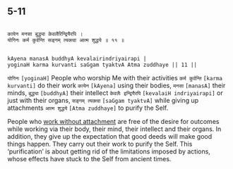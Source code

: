 ## 5-11


```shloka-sa

कायेन मनसा बुद्ध्या केवलैरिन्द्रियैरपि ।
योगिनः कर्म कुर्वन्ति सङ्गम् त्यक्त्वा आत्म शुद्धये ॥ ११ ॥

```
```shloka-sa-hk

kAyena manasA buddhyA kevalairindriyairapi |
yoginaH karma kurvanti saGgam tyaktvA Atma zuddhaye || 11 ||

```
`योगिनः` `[yoginaH]` People who worship Me with their activities `कर्म कुर्वन्ति` `[karma kurvanti]` do their work `कायेन` `[kAyena]` using their bodies, `मनसा` `[manasA]` their minds, `बुद्ध्या` `[buddhyA]` their intellect `केवलैः इन्द्रियैरपि` `[kevalaiH indriyairapi]` or just with their organs, `सङ्गम् त्यक्त्वा` `[saGgam tyaktvA]` while giving up attachments `आत्म शुद्धये` `[Atma zuddhaye]` to purify the Self.

People who 
[work without attachment](karmayOga_a_defn)
 are free of the desire for outcomes while working via their body, their mind, their intellect and their organs. In addition, they give up the expectation that good deeds will make good things happen. They carry out their work to purify the Self. This ‘purification’ is about getting rid of the limitations imposed by actions, whose effects have stuck to the Self from ancient times.


